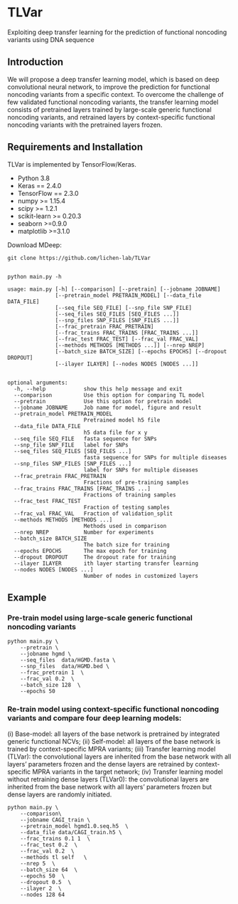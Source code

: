 # TLVar
Exploiting deep transfer learning for the prediction of functional noncoding variants using DNA sequence

## Introduction
We will propose a deep transfer learning model, which is based on deep convolutional neural network, to improve the prediction for functional noncoding variants from a specific context. To overcome the challenge of few validated functional noncoding variants, the transfer learning model consists of pretrained layers trained by large-scale generic functional noncoding variants, and retrained layers by context-specific functional noncoding variants with the pretrained layers frozen.


## Requirements and Installation

TLVar is implemented by TensorFlow/Keras.

- Python 3.8
- Keras == 2.4.0
- TensorFlow == 2.3.0
- numpy >= 1.15.4
- scipy >= 1.2.1
- scikit-learn >= 0.20.3
- seaborn >=0.9.0
- matplotlib >=3.1.0


Download MDeep:
```
git clone https://github.com/lichen-lab/TLVar
```


```

python main.py -h

usage: main.py [-h] [--comparison] [--pretrain] [--jobname JOBNAME]
               [--pretrain_model PRETRAIN_MODEL] [--data_file DATA_FILE]
               [--seq_file SEQ_FILE] [--snp_file SNP_FILE]
               [--seq_files SEQ_FILES [SEQ_FILES ...]]
               [--snp_files SNP_FILES [SNP_FILES ...]]
               [--frac_pretrain FRAC_PRETRAIN]
               [--frac_trains FRAC_TRAINS [FRAC_TRAINS ...]]
               [--frac_test FRAC_TEST] [--frac_val FRAC_VAL]
               [--methods METHODS [METHODS ...]] [--nrep NREP]
               [--batch_size BATCH_SIZE] [--epochs EPOCHS] [--dropout DROPOUT]
               [--ilayer ILAYER] [--nodes NODES [NODES ...]]


optional arguments:
  -h, --help            show this help message and exit
  --comparison          Use this option for comparing TL model
  --pretrain            Use this option for pretrain model
  --jobname JOBNAME     Job name for model, figure and result
  --pretrain_model PRETRAIN_MODEL
                        Pretrained model h5 file
  --data_file DATA_FILE
                        h5 data file for x y
  --seq_file SEQ_FILE   fasta sequence for SNPs
  --snp_file SNP_FILE   label for SNPs
  --seq_files SEQ_FILES [SEQ_FILES ...]
                        fasta sequence for SNPs for multiple diseases
  --snp_files SNP_FILES [SNP_FILES ...]
                        label for SNPs for multiple diseases
  --frac_pretrain FRAC_PRETRAIN
                        Fractions of pre-training samples
  --frac_trains FRAC_TRAINS [FRAC_TRAINS ...]
                        Fractions of training samples
  --frac_test FRAC_TEST
                        Fraction of testing samples
  --frac_val FRAC_VAL   Fraction of validation_split
  --methods METHODS [METHODS ...]
                        Methods used in comparison
  --nrep NREP           Number for experiments
  --batch_size BATCH_SIZE
                        The batch size for training
  --epochs EPOCHS       The max epoch for training
  --dropout DROPOUT     The dropout rate for training
  --ilayer ILAYER       ith layer starting transfer learning
  --nodes NODES [NODES ...]
                        Number of nodes in customized layers

```


## Example

### Pre-train model using large-scale generic functional noncoding variants
```
python main.py \
    --pretrain \
    --jobname hgmd \
    --seq_files  data/HGMD.fasta \
    --snp_files  data/HGMD.bed \
    --frac_pretrain 1  \
    --frac_val 0.2  \
    --batch_size 128  \
    --epochs 50  
```



### Re-train  model using context-specific functional noncoding variants and compare four deep learning models:
(i) Base-model: all layers of the base network is pretrained by integrated generic functional NCVs; (ii) Self-model: all layers of the base network is trained by context-specific MPRA variants; (iii) Transfer learning model (TLVar): the convolutional layers are inherited from the base network with all layers’ parameters frozen and the dense layers are retrained by context-specific MPRA variants in the target network; (iv) Transfer learning model without retraining dense layers (TLVar0): the convolutional layers are inherited from the base network with all layers’ parameters frozen but dense layers are randomly initiated. 


```
python main.py \
    --comparison\
    --jobname CAGI_train \
    --pretrain_model hgmd1.0.seq.h5  \
    --data_file data/CAGI_train.h5 \
    --frac_trains 0.1 1  \
    --frac_test 0.2  \
    --frac_val 0.2  \
    --methods tl self   \
    --nrep 5  \
    --batch_size 64  \
    --epochs 50  \
    --dropout 0.5  \
    --ilayer 2  \
    --nodes 128 64
```


